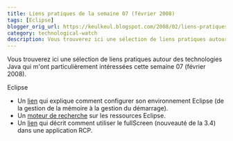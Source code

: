 ```yaml
---
title: Liens pratiques de la semaine 07 (février 2008)
tags: [Eclipse]
blogger_orig_url: https://keulkeul.blogspot.com/2008/02/liens-pratiques-de-la-semaine_16.html
category: technological-watch
description: Vous trouverez ici une sélection de liens pratiques autour des technologies Java qui m'ont particulièrement intéressées cette semaine 07 (février 2008).
---
```


Vous trouverez ici une sélection de liens pratiques autour des technologies Java qui m'ont particulièrement intéressées cette semaine 07 (février 2008).

Eclipse  

* Un [lien](http://eclipse.dzone.com/news/effective-eclipse-setup-your-e) qui explique comment configurer son environnement Eclipse (de la gestion de la mémoire à la gestion du démarrage).
* Un [moteur de recherche](http://www.cypal.in/eclipsesearch) sur les ressources Eclipse.
* Un [lien](http://eclipse.dzone.com/tips/full-screen-your-rcp-applicati) qui décrit comment utiliser le fullScreen (nouveauté de la 3.4) dans une application RCP.